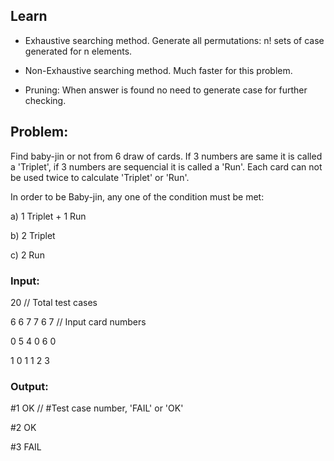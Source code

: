 ## Learn
- Exhaustive searching method. Generate all permutations: n! sets of case generated for n elements.

- Non-Exhaustive searching method. Much faster for this problem.

- Pruning: When answer is found no need to generate case for further checking. 



## Problem:
Find baby-jin or not from 6 draw of cards. If 3 numbers are same it is called a 'Triplet', if 3 numbers are sequencial it is called a 'Run'. Each card can not be used twice to calculate 'Triplet' or 'Run'.

In order to be Baby-jin, any one of the condition must be met:

a) 1 Triplet + 1 Run

b) 2 Triplet

c) 2 Run



### Input:

20 // Total test cases

6 6 7 7 6 7   // Input card numbers

0 5 4 0 6 0

1 0 1 1 2 3



### Output:
#1 OK   // #Test case number, 'FAIL' or 'OK'

#2 OK

#3 FAIL
